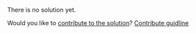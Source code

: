 
There is no solution yet.

Would you like to [contribute to the solution](https://github.com/BFEdev/BFE.dev-solutions/blob/main/react/useHover_en.md)? [Contribute guidline](https://github.com/BFEdev/BFE.dev-solutions#how-to-contribute)
